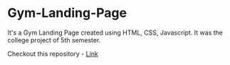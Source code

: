# Gym-Landing-Page

It's a Gym Landing Page created using HTML, CSS, Javascript. It was the college project of 5th semester. 

Checkout this repository - <a href="https://prakhyatsinghal.github.io/Gym-Landing-Page/">Link</a>
